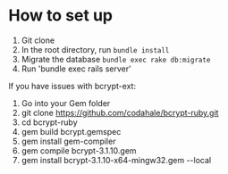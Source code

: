 # How to set up

1. Git clone
1. In the root directory, run `bundle install`
1. Migrate the database `bundle exec rake db:migrate`
1. Run 'bundle exec rails server'


If you have issues with bcrypt-ext:
1. Go into your Gem folder
1. git clone https://github.com/codahale/bcrypt-ruby.git
1. cd bcrypt-ruby
1. gem build bcrypt.gemspec
1. gem install gem-compiler
1. gem compile bcrypt-3.1.10.gem
1. gem install bcrypt-3.1.10-x64-mingw32.gem --local